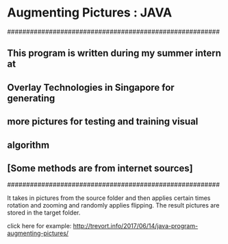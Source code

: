 # Augmenting Pictures : JAVA
########################################################
## This program is written during my summer intern at ##
## Overlay Technologies in Singapore for generating   ##
## more pictures for testing and training visual      ##
## algorithm                                          ##
## [Some methods are from internet sources]           ##
########################################################

It takes in pictures from the source folder and then applies certain times rotation and zooming and randomly applies flipping. The result pictures are stored in the target folder.

click here for example: http://trevort.info/2017/06/14/java-program-augmenting-pictures/
